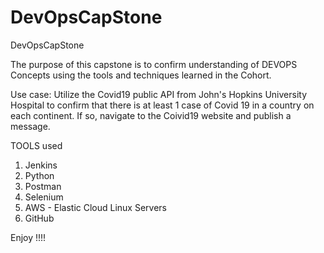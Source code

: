 # DevOpsCapStone
DevOpsCapStone

The purpose of this capstone is to confirm understanding of DEVOPS Concepts using the tools and techniques learned in the Cohort.

Use case:
Utilize the Covid19 public API from John's Hopkins University Hospital to confirm that there is at least 1 case of Covid 19 in a country on each continent.  If so, navigate to the Coivid19 website and publish a message. 


TOOLS used

1. Jenkins
2. Python
3. Postman
4. Selenium
5. AWS - Elastic Cloud Linux Servers
6. GitHub


Enjoy !!!!
